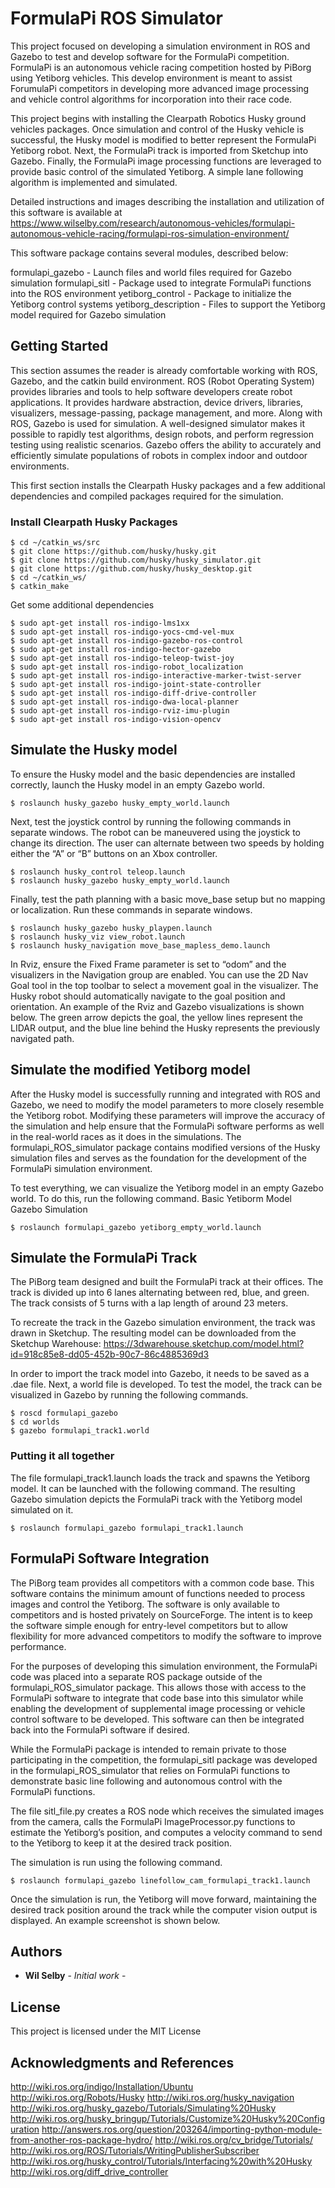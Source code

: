 # FormulaPi ROS Simulator

This project focused on developing a simulation environment in ROS and Gazebo to test and develop software for the FormulaPi competition. FormulaPi is an autonomous vehicle racing competition hosted by PiBorg using Yetiborg vehicles. This develop environment is meant to assist ForumulaPi competitors in developing more advanced image processing and vehicle control algorithms for incorporation into their race code. 

This project begins with installing the Clearpath Robotics Husky ground vehicles packages. Once simulation and control of the Husky vehicle is successful, the Husky model is modified to better represent the FormulaPi Yetiborg robot. Next, the FormulaPi track is imported from Sketchup into Gazebo. Finally, the FormulaPi image processing functions are leveraged to provide basic control of the simulated Yetiborg. A simple lane following algorithm is implemented and simulated.

Detailed instructions and images describing the installation and utilization of this software is available at https://www.wilselby.com/research/autonomous-vehicles/formulapi-autonomous-vehicle-racing/formulapi-ros-simulation-environment/

This software package contains several modules, described below:

formulapi_gazebo - Launch files and world files required for Gazebo simulation
formulapi_sitl - Package used to integrate FormulaPi functions into the ROS environment 
yetiborg_control - Package to initialize the Yetiborg control systems
yetiborg_description - Files to support the Yetiborg model required for Gazebo simulation


## Getting Started

This section assumes the reader is already comfortable working with ROS, Gazebo, and the catkin build environment. ROS (Robot Operating System) provides libraries and tools to help software developers create robot applications. It provides hardware abstraction, device drivers, libraries, visualizers, message-passing, package management, and more. Along with ROS, Gazebo is used for simulation. A well-designed simulator makes it possible to rapidly test algorithms, design robots, and perform regression testing using realistic scenarios. Gazebo offers the ability to accurately and efficiently simulate populations of robots in complex indoor and outdoor environments.


This first section installs the Clearpath Husky packages and a few additional dependencies and compiled packages required for the simulation.

### Install Clearpath Husky Packages

```
$ cd ~/catkin_ws/src
$ git clone https://github.com/husky/husky.git
$ git clone https://github.com/husky/husky_simulator.git
$ git clone https://github.com/husky/husky_desktop.git
$ cd ~/catkin_ws/
$ catkin_make
```

Get some additional dependencies

```
$ sudo apt-get install ros-indigo-lms1xx
$ sudo apt-get install ros-indigo-yocs-cmd-vel-mux
$ sudo apt-get install ros-indigo-gazebo-ros-control
$ sudo apt-get install ros-indigo-hector-gazebo
$ sudo apt-get install ros-indigo-teleop-twist-joy 
$ sudo apt-get install ros-indigo-robot_localization
$ sudo apt-get install ros-indigo-interactive-marker-twist-server
$ sudo apt-get install ros-indigo-joint-state-controller
$ sudo apt-get install ros-indigo-diff-drive-controller
$ sudo apt-get install ros-indigo-dwa-local-planner
$ sudo apt-get install ros-indigo-rviz-imu-plugin
$ sudo apt-get install ros-indigo-vision-opencv

```


## Simulate the Husky model

To ensure the Husky model and the basic dependencies are installed correctly, launch the Husky model in an empty Gazebo world.

```
$ roslaunch husky_gazebo husky_empty_world.launch
```

Next, test the joystick control by running the following commands in separate windows. The robot can be maneuvered using the joystick to change its direction. The user can alternate between two speeds by holding either the “A” or “B” buttons on an Xbox controller.

```
$ roslaunch husky_control teleop.launch
$ roslaunch husky_gazebo husky_empty_world.launch
```


Finally, test the path planning with a basic move_base setup but no mapping or localization. Run these commands in separate windows.
```
$ roslaunch husky_gazebo husky_playpen.launch
$ roslaunch husky_viz view_robot.launch
$ roslaunch husky_navigation move_base_mapless_demo.launch
```

In Rviz, ensure the Fixed Frame parameter is set to “odom” and the visualizers in the Navigation group are enabled. You can use the 2D Nav Goal tool in the top toolbar to select a movement goal in the visualizer. The Husky robot should automatically navigate to the goal position and orientation. An example of the Rviz and Gazebo visualizations is shown below. The green arrow depicts the goal, the yellow lines represent the LIDAR output, and the blue line behind the Husky represents the previously navigated path.


## Simulate the modified Yetiborg model
After the Husky model is successfully running and integrated with ROS and Gazebo, we need to modify the model parameters to more closely resemble the Yetiborg robot. Modifying these parameters will improve the accuracy of the simulation and help ensure that the FormulaPi software performs as well in the real-world races as it does in the simulations. The formulapi_ROS_simulator package contains modified versions of the Husky simulation files and serves as the foundation for the development of the FormulaPi simulation environment.

To test everything, we can visualize the Yetiborg model in an empty Gazebo world. To do this, run the following command.
Basic Yetiborm Model Gazebo Simulation

```
$ roslaunch formulapi_gazebo yetiborg_empty_world.launch
```

## Simulate the FormulaPi Track
The PiBorg team designed and built the FormulaPi track at their offices. The track is divided up into 6 lanes alternating between red, blue, and green. The track consists of 5 turns with a lap length of around 23 meters. 

To recreate the track in the Gazebo simulation environment, the track was drawn in Sketchup. The resulting model can be downloaded from the Sketchup Warehouse:
https://3dwarehouse.sketchup.com/model.html?id=918c85e8-dd05-452b-90c7-86c4885369d3

In order to import the track model into Gazebo, it needs to be saved as a .dae file. Next, a world file is developed. To test the model, the track can be visualized in Gazebo by running the following commands.

```
$ roscd formulapi_gazebo
$ cd worlds
$ gazebo formulapi_track1.world
```

### Putting it all together
The file formulapi_track1.launch loads the track and spawns the Yetiborg model. It can be launched with the following command. 
The resulting Gazebo simulation depicts the FormulaPi track with the Yetiborg model simulated on it.

```
$ roslaunch formulapi_gazebo formulapi_track1.launch
```

## FormulaPi Software Integration
The PiBorg team provides all competitors with a common code base. This software contains the minimum amount of functions needed to process images and control the Yetiborg. The software is only available to competitors and is hosted privately on SourceForge. The intent is to keep the software simple enough for entry-level competitors but to allow flexibility for more advanced competitors to modify the software to improve performance.

For the purposes of developing this simulation environment, the FormulaPi code was placed into a separate ROS package outside of the formulapi_ROS_simulator package. This allows those with access to the FormulaPi software to integrate that code base into this simulator while enabling the development of supplemental image processing or vehicle control software to be developed. This software can then be integrated back into the FormulaPi software if desired.

While the FormulaPi package is intended to remain private to those participating in the competition, the formulapi_sitl package was developed in the formulapi_ROS_simulator that relies on FormulaPi functions to demonstrate basic line following and autonomous control with the FormulaPi functions.

The file sitl_file.py creates a ROS node which receives the simulated images from the camera, calls the FormulaPi ImageProcessor.py functions to estimate the Yetiborg’s position, and computes a velocity command to send to the Yetiborg to keep it at the desired track position.

The simulation is run using the following command.

```
$ roslaunch formulapi_gazebo linefollow_cam_formulapi_track1.launch
```

Once the simulation is run, the Yetiborg will move forward, maintaining the desired track position around the track while the computer vision output is displayed. An example screenshot is shown below.


## Authors

* **Wil Selby** - *Initial work* - 


## License

This project is licensed under the MIT License

## Acknowledgments and References
http://wiki.ros.org/indigo/Installation/Ubuntu
http://wiki.ros.org/Robots/Husky
http://wiki.ros.org/husky_navigation
http://wiki.ros.org/husky_gazebo/Tutorials/Simulating%20Husky
http://wiki.ros.org/husky_bringup/Tutorials/Customize%20Husky%20Configuration
http://answers.ros.org/question/203264/importing-python-module-from-another-ros-package-hydro/
http://wiki.ros.org/cv_bridge/Tutorials/
http://wiki.ros.org/ROS/Tutorials/WritingPublisherSubscriber
http://wiki.ros.org/husky_control/Tutorials/Interfacing%20with%20Husky
http://wiki.ros.org/diff_drive_controller








